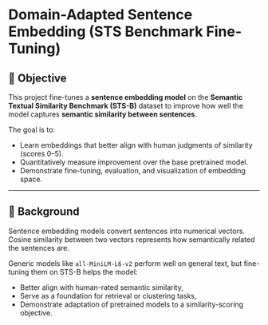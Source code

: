 # Domain-Adapted Sentence Embedding (STS Benchmark Fine-Tuning)

## 🧭 Objective

This project fine-tunes a **sentence embedding model** on the **Semantic Textual Similarity Benchmark (STS-B)** dataset to improve how well the model captures **semantic similarity between sentences**.

The goal is to:
- Learn embeddings that better align with human judgments of similarity (scores 0–5).  
- Quantitatively measure improvement over the base pretrained model.  
- Demonstrate fine-tuning, evaluation, and visualization of embedding space.

---

## 🧠 Background

Sentence embedding models convert sentences into numerical vectors.  
Cosine similarity between two vectors represents how semantically related the sentences are.

Generic models like `all-MiniLM-L6-v2` perform well on general text, but fine-tuning them on STS-B helps the model:
- Better align with human-rated semantic similarity,
- Serve as a foundation for retrieval or clustering tasks,
- Demonstrate adaptation of pretrained models to a similarity-scoring objective.